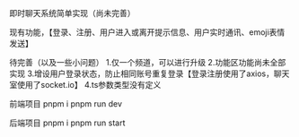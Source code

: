 即时聊天系统简单实现（尚未完善）

现有功能，【登录、注册、用户进入或离开提示信息、用户实时通讯、emoji表情发送】

待完善（以及一些小问题）
1.仅一个频道，可以进行升级
2.功能区功能尚未全部实现
3.增设用户登录状态，防止相同账号重复登录【登录注册使用了axios，聊天室使用了socket.io】
4.ts参数类型没有定义

前端项目
pnpm i
pnpm run dev

后端项目
pnpm i 
pnpm run start
